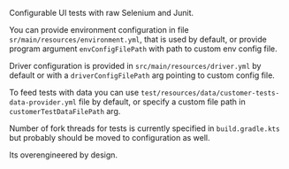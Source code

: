 Configurable UI tests with raw Selenium and Junit.

You can provide environment configuration in file `sr/main/resources/environment.yml`, that is used by default, or provide program argument `envConfigFilePath` with path to custom env config file.

Driver configuration is provided in `src/main/resources/driver.yml` by default or with a `driverConfigFilePath` arg pointing to custom config file.

To feed tests with data you can use `test/resources/data/customer-tests-data-provider.yml` file by default, or specify a custom file path in `customerTestDataFilePath` arg.

Number of fork threads for tests is currently specified in `build.gradle.kts` but probably should be moved to configuration as well.

Its overengineered by design.